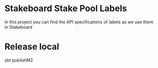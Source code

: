 # Stakeboard Stake Pool Labels

In this project you can find the API specifications of labels as we use them in Stakeboard

# Release local

sbt publishM2

